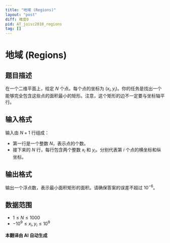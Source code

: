 ```yaml
---
title: "地域 (Regions)"
layout: "post"
diff: 难度0
pid: AT_joisc2010_regions
tag: []
---
```


# 地域 (Regions)

## 题目描述

在一个二维平面上，给定 $N$ 个点。每个点的坐标为 $(x_i, y_i)$。你的任务是找出一个能够完全包含这些点的面积最小的矩形。注意，这个矩形的边不一定要与坐标轴平行。

## 输入格式

输入由 $N + 1$ 行组成：
- 第一行是一个整数 $N$，表示点的个数。
- 接下来的 $N$ 行，每行包含两个整数 $x_i$ 和 $y_i$，分别代表第 $i$ 个点的横坐标和纵坐标。

## 输出格式

输出一个浮点数，表示最小面积矩形的面积。请确保答案的误差不超过 $10^{-6}$。

## 数据范围
- $1 \le N \le 1000$
- $-10^9 \le x_i, y_i \le 10^9$

 **本翻译由 AI 自动生成**

